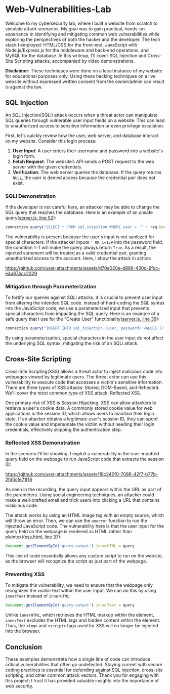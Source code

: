 # Web-Vulnerabilities-Lab
Welcome to my cybersecurity lab, where I built a website from scratch to simulate attack scenarios. My goal was to gain practical, hands-on experience in identifying and mitigating common web vulnerabilities while exploring the perspectives of both the hacker and the developer. The tech stack I employed: HTML/CSS for the front-end, JavaScript with Node.js/Express.js for the middleware and back-end operations, and MySQL for the database. In this writeup, I'll cover SQL Injection and Cross-Site Scripting attacks, accompanied by video demonstrations.

**Disclaimer**: These techniques were done on a local instance of my website for educational purposes only. Using these hacking techniques on a live website without expressed written consent from the owner/admin can result is against the law.

## SQL Injection
An SQL Injection(SQLi) attack occurs when a threat actor can manipulate SQL queries through vulnerable user input fields on a website. This can lead to unauthorized access to sensitive information or even privilege escalation.  

First, let's quickly review how the user, web server, and database interact on my website. Consider this login process:
1. **User Input**: A user enters their username and password into a website's login form.
2. **Fetch Request**: The website’s API sends a POST request to the web server with the given credentials.
3. **Verification**: The web server queries the database. If the query returns `NULL`, the user is denied access because the credential pair does not exist.  

### SQLi Demonstration

If the developer is not careful here, an attacker may be able to change the SQL query that reaches the database. Here is an example of an unsafe query([server.js, line 52](https://github.com/kevin-m-v/Web-Vulnerabilities-Lab/blob/main/server.js#L52)):
```js
connection.query("SELECT * FROM sql_injection WHERE user = '" + req.body.login_user + "' AND password = '" + req.body.login_password + "'",
```
The vulnerability is present because the user's input is not sanitized for special characters. If the attacker inputs `' OR 1=1;#` into the password field, the condition 1=1 will make the query always return `True`. As a result, the injected statement will be treated as a valid credential pair, granting unauthorized access to the account. Here, I show the attack in action:  

https://github.com/user-attachments/assets/d70e020e-d996-430d-9fdc-e4a874cc2329

### Mitigation through Parameterization

To fortify our queries against SQLi attacks, it is crucial to prevent user input from altering the intended SQL code. Instead of hard-coding the SQL syntax into the JavaScript code, we use a parameterized input that prevents special characters from impacting the SQL query. Here is an example of a safe query that I use for the "Create User" functionality([server.js, line 39](https://github.com/kevin-m-v/Web-Vulnerabilities-Lab/blob/main/server.js#L39)):

```js
connection.query("INSERT INTO sql_injection (user, password) VALUES (?,?)",
```

By using parameterization, special characters in the user input do not affect the underlying SQL syntax, mitigating the risk of an SQLi attack.

## Cross-Site Scripting
Cross-Site Scripting(XSS) allows a threat actor to inject malicious code into webpages viewed by legitimate users. The threat actor can use this vulnerability to execute code that accesses a victim's sensitive information. There are three types of XSS attacks: Stored, DOM-Based, and Reflected. We'll cover the most common type of XSS attack, Reflected XSS.  

One primary risk of XSS is Session Hijacking. XSS can allow attackers to retrieve a user's cookie data. A commonly stored cookie value for web applications is the session ID, which allows users to maintain their login state. If an attacker obtains a legitimate user's session ID, they can spoof the cookie value and impersonate the victim without needing their login credentials, effectively skipping the authentication step.

### Reflected XSS Demonstration

In the scenario I'll be showing, I exploit a vulnerability in the user-inputted query field on the webpage to run JavaScript code that extracts the session ID:

https://github.com/user-attachments/assets/19c240f0-7086-42f7-b77b-2fd0cfe71f16

As seen in the recording, the query input appears within the URL as part of the parameters. Using social engineering techniques, an attacker could make a well-crafted email and trick users into clicking a URL that contains malicious code.  

The attack works by using an HTML image tag with an empty source, which will throw an error. Then, we can use the `onerror` function to run the injected JavaScript code. The vulnerability here is that the user input for the query field on the webpage is rendered as HTML rather than plaintext([xss.html, line 37](https://github.com/kevin-m-v/Web-Vulnerabilities-Lab/blob/main/views/xss.html#L37)):

```js
document.getElementById('query-output').innerHTML = query
```

This line of code essentially allows any custom script to run on the website, as the browser will recognize the script as just part of the webpage. 

### Preventing XSS

To mitigate this vulnerability, we need to ensure that the webpage only recognizes the *visible* text within the user input. We can do this by using `innerText` instead of `innerHTML`:

```js
document.getElementById('query-output').innerText = query
```

Unlike `innerHTML`, which retrieves the HTML markup within the element, `innerText` excludes the HTML tags and hidden content within the element. Thus, the `<img>` and `<script>` tags used for XSS will no longer be injected into the browser.  

## Conclusion
These examples demonstrate how a single line of code can introduce critical vulnerabilities that often go undetected. Staying current with secure coding practices is essential for defending against SQL injection, cross-site scripting, and other common attack vectors. Thank you for engaging with this project; I trust it has provided valuable insights into the importance of web security.

